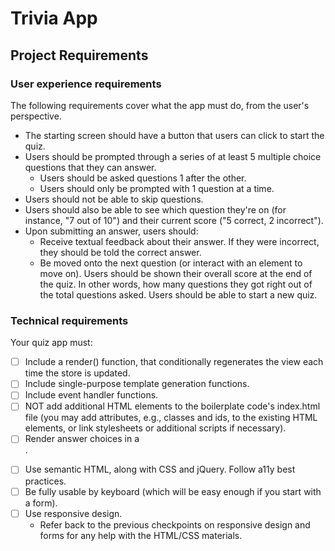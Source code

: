 # Trivia App

## Project Requirements

### User experience requirements

The following requirements cover what the app must do, from the user's perspective.

- The starting screen should have a button that users can click to start the quiz.
- Users should be prompted through a series of at least 5 multiple choice questions that they can answer.
  - Users should be asked questions 1 after the other.
  - Users should only be prompted with 1 question at a time.
- Users should not be able to skip questions.
- Users should also be able to see which question they're on (for instance, "7 out of 10") and their current score ("5 correct, 2 incorrect").
- Upon submitting an answer, users should:
  - Receive textual feedback about their answer. If they were incorrect, they should be told the correct answer.
  - Be moved onto the next question (or interact with an element to move on).
    Users should be shown their overall score at the end of the quiz. In other words, how many questions they got right out of the total questions asked.
    Users should be able to start a new quiz.

### Technical requirements

Your quiz app must:

- [ ] Include a render() function, that conditionally regenerates the view each time the store is updated.
- [ ] Include single-purpose template generation functions.
- [ ] Include event handler functions.
- [ ] NOT add additional HTML elements to the boilerplate code's index.html file (you may add attributes, e.g., classes and ids, to the existing HTML elements, or link stylesheets or additional scripts if necessary).
- [ ] Render answer choices in a <form>.
- [ ] Use semantic HTML, along with CSS and jQuery.
      Follow a11y best practices.
- [ ] Be fully usable by keyboard (which will be easy enough if you start with a form).
- [ ] Use responsive design.
  - Refer back to the previous checkpoints on responsive design and forms for any help with the HTML/CSS materials.
